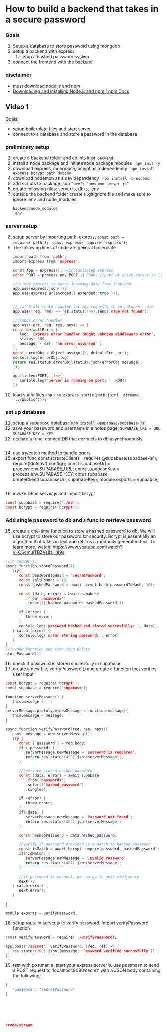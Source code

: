 # How to build a backend that takes in a secure password
### Goals
1. Setup a database to store password using mongodb
2. setup a backend with express
   1. setup a hashed password system
3. connect the frontend with the backend

### disclaimer
* must download node.js and npm 
* [Downloading and installing Node.js and npm | npm Docs](https://docs.npmjs.com/downloading-and-installing-node-js-and-npm)
## Video 1
Goals: 
* setup boilerplate files and start server 
* connect to a database and store a password in the database
### preliminary setup
1. create a backend folder and cd into it
   ` cd backend `
2. install a node package and initiate node package modules
   ` npm init -y`
3. download express, mongoose, bcrypt as a dependency
   ` npm install express bcrypt path dotenv`
4. download nodemon as a dev dependency
   ` npm install -D nodemon`
5. add scripts to package.json
   ` “dev”: “nodemon server.js” `
6. create following files: server.js, db.js, .env
7. outside the backend folder create a .gitignore file and make sure to ignore .env and node_modules
   ```c
   backend/node_modules
   .env 

### server setup
8. setup server by importing path, express,
   ` const path =  require('path'); `
   ` const express= require('express');`
9. The following lines of code are general boilerplate
   ```c
   import path from 'path';
   import express from 'express';

   const app = express(); //instantiates express
   const PORT = process.env.PORT || 8080; //port at which server is listening

   //allows express to parse incoming data from frontend
   app.use(express.json());
   app.use(express.urlencoded({ extended: true }));


   // catch-all route handler for any requests to an unknown route
   app.use((req, res) => res.status(404).send('Page not found'));

   //global error handler
   app.use((err, req, res, next) => {
   const defaultErr = {
      log: 'Express error handler caught unknown middleware error',
      status: 500,
      message: { err: 'An error occurred' },
   };
   const errorObj = Object.assign({}, defaultErr, err);
   console.log(errorObj.log);
   return res.status(errorObj.status).json(errorObj.message);
   });

   app.listen(PORT, ()=>{
      console.log('Server is running on port: ', PORT)
   })

10. load static files
   `app.use(express.static(path.join(__dirname, '../public')));`

### set up database
11. setup a supabase database
   `npm install @supabase/supabase-js`
12. save your password and username in a notes page:
   `SUPABASE_URL = URL`
   `SUPABASE_KEY = KEY`
13. declare a func, connectDB that connects to db asynchronously
    ```c
   1. use try/catch method to handle errors
   2. export func
      const {createClient} = require('@supabase/supabase-js');
      require('dotenv').config();
      const supabaseUrl = process.env.SUPABASE_URL;
      const supabaseKey = process.env.SUPABASE_KEY;
      const supabase = createClient(supabaseUrl, supabaseKey);
      module.exports = supaabse;
      ```
14. invoke DB in server.js and import bcrypt
   ```c
   const supabase = require('./db');
   const bcrypt = require('bcrypt');
   ```
### Add single password to db and a func to retrieve password
15. create a one-time function to store a hashed password to db. We will use bcrypt to store our password for security. Bcrypt is essentially an algorithm that takes in text and returns a randomly generated text. To learn more, watch: https://www.youtube.com/watch?v=O6cmuiTBZVs&t=189s
   ```c
   //in server.js
   async function storePassword(){
      try{
         const passwordToHash = 'secretPasword';
         const saltRounds = 10;
         const hashedPassword = await bcrypt.hash(passwordToHash, 10);

         const {data, error} = await supabase
            .from('passwords')
            .insert([{hashed_password: hashedPassword}])

         if (error) {
            throw error;
         }
         console.log('password hashed and stored succesfully: ', data);
      } catch (error) {
         console.log('Error storing password:', error)
      }
   }
   //invoke function one time then delete
   storePassword();
   ```
16. check if password is stored succesfully in supabase
17. create a new file, verifyPassword.js and create a function that verifies user input
   ```c
   const bcrypt = require('bcrypt');
   const supabase = require('supabase');

   function serverMessage() {
      this.message = '';
   }
   serverMessage.prototype.newMessage = function(message){
      this.message = message;
   }

   async function verifyPassword(req, res, next){
      const message = new serverMessage();
      try {
         const { password } = req.body;
         if (!password) {
            serverMessage.newMessage = 'password is required';
            return res.status(400).json(serverMessage);
         } 

         //retrieve stored hashed password
         const {data, error} = await supabase
            .from('passwords')
            .select('hashed_password')
            .single();

         if (error) {
            throw erorr;
         }
         if(!data) {
            serverMessage.newMessage = 'Password not found';
            return res.status(404).json(serverMessage);
         }

         const hashedPassword = data.hashed_password;

         //verify if password provided is a match to hashed password
         const isMatch = await bcrypt.compare(password, hashedPassword);
         if(!isMatch) {
            serverMessage.newMessage = 'Invalid Password';
            return res.status(401).json(serverMessage);
         }

         //if password is connect, we can go to next middleware
         next();
      } catch(error) {
         next(error);
      }

   }

   module.exports = verifyPassword;
   ```
18. setup route in server.js to verify password. Import verifyPassword function

   ```c
   const verifyPassword = require('./verifyPassword);

   app.post('/secret', verifyPassword, (req, res) => {
      res.status(200).json({message: 'Password verified succesfully'});
   });
   ```

19. test with postman
   a. start your express server 
   b. use postmasn to send a POST request to 'localhost:8080/secret' with a JSON body containing the following:
   ```c
   {
      "password": "secretPassword"
   }






#code/stream
